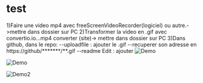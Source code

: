 # test
1)Faire une video mp4 avec freeScreenVideoRecorder(logiciel)  ou autre.->mettre dans dossier sur PC
2)Transformer la video en .gif avec convertio.io...mp4 converter (site)-> mettre dans dossier sur PC
3)Dans github, dans le repo:
--uploadfile : ajouter le .gif 
--recuperer son adresse en https://github/*******/**.gif
--readme Edit : ajouter ![Demo](https://github.com/legrandflo/test/blob/master/2018-04-25-at-18-53-25.gif)



![Demo](https://user-images.githubusercontent.com/14092539/27794834-cc32c936-5fd1-11e7-9c37-f2dc5cabe32d.gif)


![Demo2](https://github.com/legrandflo/test/blob/master/2018-04-25-at-18-53-25.gif)
